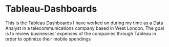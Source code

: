# Tableau-Dashboards

This is the Tableau Dashboards I have worked on during my time as a Data Analyst in a telecommunications company based in West London. The goal is to review businesses' expenses of the companies through Tableau in order to optimize their mobile spendings
